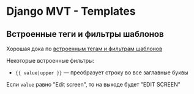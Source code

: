 # Django MVT - Templates

## Встроенные теги и фильтры шаблонов

Хорошая дока по [встроенным тегам и фильтрам шаблонов](https://django.fun/docs/django/ru/4.0/ref/templates/builtins/#dat)

Некоторые встроенные фильтры: <br>
- `{{ value|upper }}` — преобразует строку во все заглавные буквы
 
Если `value` равно "Edit screen", то на выходе будет "EDIT SCREEN"

